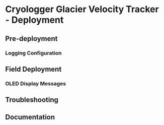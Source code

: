 # Cryologger Glacier Velocity Tracker - Deployment

## Pre-deployment
### Logging Configuration

## Field Deployment
### OLED Display Messages

## Troubleshooting

## Documentation

